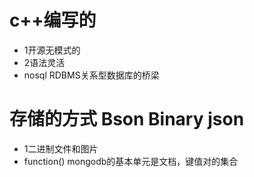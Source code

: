 # c++编写的
* 1开源无模式的
* 2语法灵活
* nosql RDBMS关系型数据库的桥梁


# 存储的方式 Bson Binary json
* 1二进制文件和图片
* function() mongodb的基本单元是文档，键值对的集合